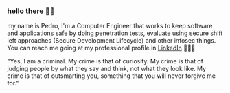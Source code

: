 ### hello there 🤙🏽

my name is Pedro, I'm a Computer Engineer that works to keep software and applications safe by doing penetration tests, evaluate using secure shift left approaches (Secure Development Lifecycle) and other infosec things. You can reach me going at my professional profile in <a href="https://www.linkedin.com/in/pedroescalfonimoraes/">LinkedIn</a> 👨🏽‍💻

"Yes, I am a criminal.  My crime is that of curiosity.  My crime is that of judging people by what they say and think, 
not what they look like. My crime is that of outsmarting you, something that you will never forgive me for."
